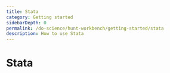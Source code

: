 ```yaml
---
title: Stata
category: Getting started
sidebarDepth: 0
permalink: /do-science/hunt-workbench/getting-started/stata
description: How to use Stata
---
```


# Stata

<!-- 

- how does it work with Stata license
- why we only do stata in Jupyter notebooks
- point at official websites recommending pystata
- stata examples

-->
